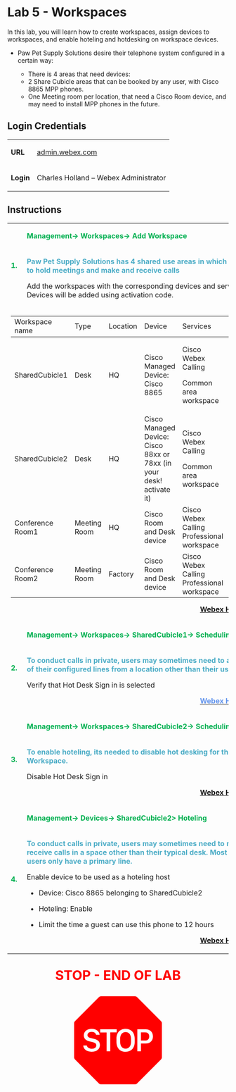 <style>

  td  {
    font-style: normal;
    font-size: 16px;
    }


    #p1 {
    color: #00B050;
    font-weight: bold;
    }

  #p2 {
    color: #4BACC6;
    font-weight: bold;
    }

  #p3 {
    font-weight: bold;
    }
    
  #p4 {
    color: red;
    font-weight: bold;
    text-align: center;
    font-size: 30px;
    }

  #p5 {
    color: #6495ED;
    font-weight: bold;
    text-align: right;
    }



  .container {
  text-align: center;
  }

</style>


# Lab 5 - Workspaces

In this lab, you will learn how to create workspaces, assign devices to workspaces, and enable hoteling and hotdesking on workspace devices.

- Paw Pet Supply Solutions desire their telephone system configured in a certain way: 

    * There is 4 areas that need devices:
    * 2 Share Cubicle areas that can be booked by any user, with Cisco 8865 MPP phones.
    * One Meeting room per location, that need a Cisco Room device, and may need to install MPP phones in the future.


## Login Credentials

<table>
<tr>
<td><p id="p3">URL</p></td>
<td><a href="https://admin.webex.com" target="_blank">admin.webex.com</a></td>
</tr>
<tr>
<td><p id="p3">Login</p></td>
<td>Charles Holland – Webex Administrator </td>
</tr>
</table>

## Instructions



<table>
<colgroup>
<col style="width: 6%" />
<col style="width: 93%" />
</colgroup>
<tbody>
<tr>
<td rowspan="2"><p id="p1">1.</p></td>
<td><p id="p1">Management-&gt; Workspaces-&gt; Add Workspace</p></td>
</tr>
<tr>
<td><p id="p2">Paw Pet Supply Solutions has 4 shared use areas in which they need to hold meetings and make and receive calls</p>
<p>Add the workspaces with the corresponding devices and services. Devices will be added using activation code.</p>


</td>
</tr>
<tr>
<td colspan="2"><table>
<colgroup>
<col style="width: 18%" />
<col style="width: 10%" />
<col style="width: 13%" />
<col style="width: 16%" />
<col style="width: 30%" />
<col style="width: 10%" />
</colgroup>
<tdead>
<tr>
<td>Workspace name</td>
<td>Type</td>
<td>Location</td>
<td>Device</td>
<td>Services</td>
<td>Extension</td>
</tr>
</tdead>
<tbody>
<tr>
<td>SharedCubicle1</td>
<td>Desk</td>
<td>HQ</td>
<td>Cisco Managed Device: Cisco 8865</td>
<td><p>Cisco Webex Calling</p>
<p>Common area workspace</p></td>
<td>201</td>
</tr>
<tr>
<td>SharedCubicle2</td>
<td>Desk</td>
<td>HQ</td>
<td>Cisco Managed Device: Cisco 88xx or 78xx (in your desk! activate it)</td>
<td><p>Cisco Webex Calling</p>
<p>Common area workspace</p></td>
<td>202</td>
</tr>

<tr>
<td>Conference Room1</td>
<td>Meeting Room</td>
<td>HQ</td>
<td>Cisco Room and Desk device</td>
<td>Cisco Webex Calling Professional workspace</td>
<td>300</td>
</tr>

<tr>
</tr>
<tr>
<td>Conference Room2</td>
<td>Meeting Room</td>
<td>Factory</td>
<td>Cisco Room and Desk device</td>
<td>Cisco Webex Calling Professional workspace</td>
<td>300</td>
</tr>
<tr>
</tr>
</tbody>
</table>

<a text-align="right" href="https://help.webex.com/en-us/article/n9r1aac/Configure-and-manage-Webex-Calling-devices#id_123693" target="_blank"><p id="p5">Webex Help Article</p></a>
</td>
</tr>
<tr>
<td rowspan="2"><p id="p1">2.</p></td>
<td><p id="p1">Management-&gt; Workspaces-&gt; SharedCubicle1-&gt;
Scheduling</p></td>
</tr>
<tr>
<td><p id="p2">To conduct calls in private, users may sometimes need to access
all of their configured lines from a location other than their usual
desk.</p>
<p>Verify that Hot Desk Sign in is selected</p>
<a text-align="right" href="https://help.webex.com/en-us/article/eb1du4/Configure-Hot-Desking-for-phones-on-Control-Hub" target="_blank"><p id="p5">Webex Help Article</p></a>


</td>
</tr>

<tr>
<td rowspan="2"><p id="p1">3.</p></td>
<td><p id="p1">Management-&gt; Workspaces-&gt; SharedCubicle2-&gt;
Scheduling</p></td>
</tr>
<tr>
<td><p id="p2">To enable hoteling, its needed to disable hot desking for the Workspace.</p>
<p>Disable Hot Desk Sign in </p>

<a text-align="right" href="https://help.webex.com/en-us/article/eb1du4/Configure-Hot-Desking-for-phones-on-Control-Hub" target="_blank"><p id="p5">Webex Help Article</p></a>

</td>
</tr>



<tr>
<td rowspan="2"><p id="p1">4.</p></td>
<td><p id="p1">Management-&gt; Devices-&gt; SharedCubicle2&gt; Hoteling</p></td>
</tr>
<tr>
<td><p id="p2">To conduct calls in private, users may sometimes need to make and
receive calls in a space other than their typical desk. Most of these
users only have a primary line.</p>
<p>Enable device to be used as a hoteling host</p>
<ul>
<li><p>Device: Cisco 8865 belonging to SharedCubicle2</p></li>
<li><p>Hoteling: Enable</p></li>
<li><p>Limit the time a guest can use this phone to 12 hours</p></li>
</ul>

<a text-align="right" href="https://help.webex.com/en-us/article/t2d9bx/Hoteling-in-Control-Hub" target="_blank"><p id="p5">Webex Help Article</p></a>

</td>
</tr>
</tbody>
</table>

<p id="p4">STOP - END OF LAB</p>

<div class="container">
<svg xmlns="http://www.w3.org/2000/svg" width="200" height="200" fill="red" class="bi bi-sign-stop-fill" viewBox="0 0 16 16">
  <path d="M10.371 8.277v-.553c0-.827-.422-1.234-.987-1.234-.572 0-.99.407-.99 1.234v.553c0 .83.418 1.237.99 1.237.565 0 .987-.408.987-1.237m2.586-.24c.463 0 .735-.272.735-.744s-.272-.741-.735-.741h-.774v1.485z"/>
  <path d="M4.893 0a.5.5 0 0 0-.353.146L.146 4.54A.5.5 0 0 0 0 4.893v6.214a.5.5 0 0 0 .146.353l4.394 4.394a.5.5 0 0 0 .353.146h6.214a.5.5 0 0 0 .353-.146l4.394-4.394a.5.5 0 0 0 .146-.353V4.893a.5.5 0 0 0-.146-.353L11.46.146A.5.5 0 0 0 11.107 0zM3.16 10.08c-.931 0-1.447-.493-1.494-1.132h.653c.065.346.396.583.891.583.524 0 .83-.246.83-.62 0-.303-.203-.467-.637-.572l-.656-.164c-.61-.147-.978-.51-.978-1.078 0-.706.597-1.184 1.444-1.184.853 0 1.386.475 1.436 1.087h-.645c-.064-.32-.352-.542-.797-.542-.472 0-.77.246-.77.6 0 .261.196.437.553.522l.654.161c.673.164 1.06.487 1.06 1.11 0 .736-.574 1.228-1.544 1.228Zm3.427-3.51V10h-.665V6.57H4.753V6h3.006v.568H6.587Zm4.458 1.16v.544c0 1.131-.636 1.805-1.661 1.805-1.026 0-1.664-.674-1.664-1.805V7.73c0-1.136.638-1.807 1.664-1.807s1.66.674 1.66 1.807ZM11.52 6h1.535c.82 0 1.316.55 1.316 1.292 0 .747-.501 1.289-1.321 1.289h-.865V10h-.665V6.001Z"/>
</svg>
</div>